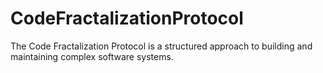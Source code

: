 # CodeFractalizationProtocol
The Code Fractalization Protocol is a structured approach to building and maintaining complex software systems.
